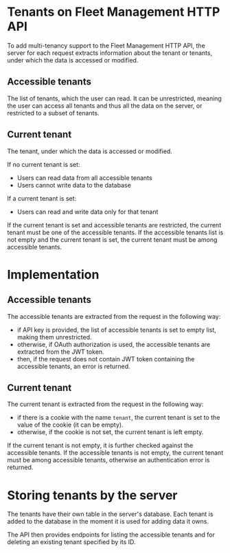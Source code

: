 # Tenants on Fleet Management HTTP API

To add multi-tenancy support to the Fleet Management HTTP API, the server for each request extracts information about the tenant or tenants, under which the data is accessed or modified.

## Accessible tenants

The list of tenants, which the user can read. It can be unrestricted, meaning the user can access all tenants and thus all the data on the server, or restricted to a subset of tenants.

## Current tenant

The tenant, under which the data is accessed or modified.

If no current tenant is set:

- Users can read data from all accessible tenants
- Users cannot write data to the database

If a current tenant is set:

- Users can read and write data only for that tenant

If the current tenant is set and accessible tenants are restricted, the current tenant must be one of the accessible tenants.
If the accessible tenants list is not empty and the current tenant is set, the current tenant must be among accessible tenants.

# Implementation

## Accessible tenants

The accessible tenants are extracted from the request in the following way:

- if API key is provided, the list of accessible tenants is set to empty list, making them unrestricted.
- otherwise, if OAuth authorization is used, the accessible tenants are extracted from the JWT token.
- then, if the request does not contain JWT token containing the accessible tenants, an error is returned.

## Current tenant

The current tenant is extracted from the request in the following way:

- if there is a cookie with the name `tenant`, the current tenant is set to the value of the cookie (it can be empty).
- otherwise, if the cookie is not set, the current tenant is left empty.

If the current tenant is not empty, it is further checked against the accessible tenants. If the accessible tenants is not empty, the current tenant must be among accessible tenants, otherwise an authentication error is returned.

# Storing tenants by the server

The tenants have their own table in the server's database. Each tenant is added to the database in the moment it is used for adding data it owns.

The API then provides endpoints for listing the accessible tenants and for deleting an existing tenant specified by its ID.
